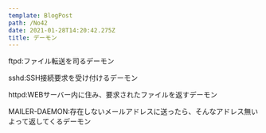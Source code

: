 ```yaml
---
template: BlogPost
path: /No42
date: 2021-01-28T14:20:42.275Z
title: デーモン
---
```

ftpd:ファイル転送を司るデーモン

sshd:SSH接続要求を受け付けるデーモン

httpd:WEBサーバー内に住み、要求されたファイルを返すデーモン

MAILER-DAEMON:存在しないメールアドレスに送ったら、そんなアドレス無いよって返してくるデーモン
